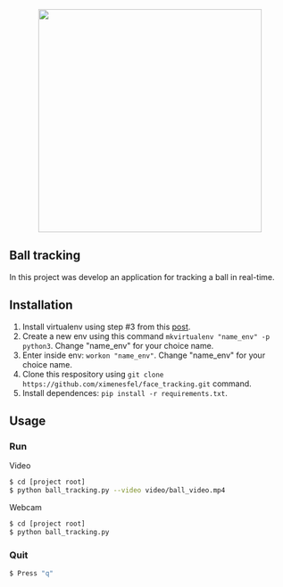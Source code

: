 

<div style="text-align: center">
  <img src="figure_1.gif" style="width: 400px; height: 400px;" />
</div>

## Ball tracking

In this project was develop an application for tracking a ball in real-time.

## Installation

1. Install virtualenv using step #3 from this [post](https://www.pyimagesearch.com/2017/09/27/setting-up-ubuntu-16-04-cuda-gpu-for-deep-learning-with-python/).
2. Create a new env using this command ```mkvirtualenv "name_env" -p python3```. Change "name_env" for your choice name.
3. Enter inside env: ```workon "name_env"```. Change "name_env" for your choice name.
4. Clone this respository using ```git clone https://github.com/ximenesfel/face_tracking.git``` command.
5. Install dependences: ```pip install -r requirements.txt```.

## Usage

### Run

Video
```sh
$ cd [project root]
$ python ball_tracking.py --video video/ball_video.mp4
```

Webcam
```sh
$ cd [project root]
$ python ball_tracking.py
```

### Quit

```sh
$ Press "q"
```




